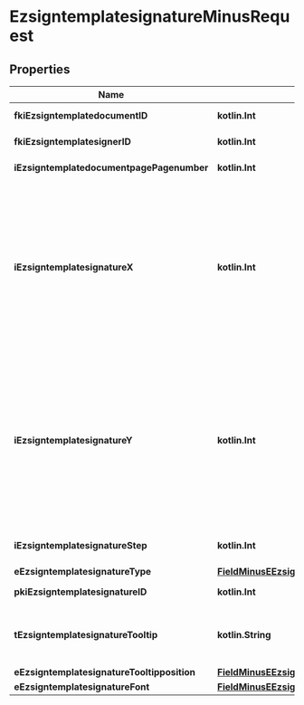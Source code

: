 
# EzsigntemplatesignatureMinusRequest

## Properties
Name | Type | Description | Notes
------------ | ------------- | ------------- | -------------
**fkiEzsigntemplatedocumentID** | **kotlin.Int** | The unique ID of the Ezsigntemplatedocument | 
**fkiEzsigntemplatesignerID** | **kotlin.Int** | The unique ID of the Ezsigntemplatesigner | 
**iEzsigntemplatedocumentpagePagenumber** | **kotlin.Int** | The page number in the Ezsigntemplatedocument | 
**iEzsigntemplatesignatureX** | **kotlin.Int** | The X coordinate (Horizontal) where to put the Ezsigntemplatesignature on the page.  Coordinate is calculated at 100dpi (dot per inch). So for example, if you want to put the Ezsigntemplatesignature 2 inches from the left border of the page, you would use \&quot;200\&quot; for the X coordinate. | 
**iEzsigntemplatesignatureY** | **kotlin.Int** | The Y coordinate (Vertical) where to put the Ezsigntemplatesignature on the page.  Coordinate is calculated at 100dpi (dot per inch). So for example, if you want to put the Ezsigntemplatesignature 3 inches from the top border of the page, you would use \&quot;300\&quot; for the Y coordinate. | 
**iEzsigntemplatesignatureStep** | **kotlin.Int** | The step when the Ezsigntemplatesigner will be invited to sign | 
**eEzsigntemplatesignatureType** | [**FieldMinusEEzsigntemplatesignatureType**](FieldMinusEEzsigntemplatesignatureType.md) |  | 
**pkiEzsigntemplatesignatureID** | **kotlin.Int** | The unique ID of the Ezsigntemplatesignature |  [optional]
**tEzsigntemplatesignatureTooltip** | **kotlin.String** | A tooltip that will be presented to Ezsigntemplatesigner about the Ezsigntemplatesignature |  [optional]
**eEzsigntemplatesignatureTooltipposition** | [**FieldMinusEEzsigntemplatesignatureTooltipposition**](FieldMinusEEzsigntemplatesignatureTooltipposition.md) |  |  [optional]
**eEzsigntemplatesignatureFont** | [**FieldMinusEEzsigntemplatesignatureFont**](FieldMinusEEzsigntemplatesignatureFont.md) |  |  [optional]



